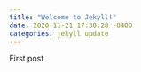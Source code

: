 ```yaml
---
title: "Welcome to Jekyll!"
date: 2020-11-21 17:30:28 -0400
categories: jekyll update
---
```


First post
